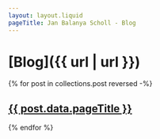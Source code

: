 ```yaml
---
layout: layout.liquid
pageTitle: Jan Balanya Scholl - Blog
---
```

# [Blog]({{ url | url }})
{% for post in collections.post reversed -%}
<h2><a href="{{ post.url | url }}">{{ post.data.pageTitle }}</a></h2>
{% endfor %}